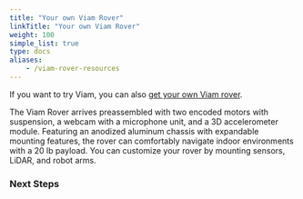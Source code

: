 ```yaml
---
title: "Your own Viam Rover"
linkTitle: "Your own Viam Rover"
weight: 100
simple_list: true
type: docs
aliases:
    - /viam-rover-resources
---
```


If you want to try Viam, you can also [get your own Viam rover](https://www.viam.com/resources/rover).

The Viam Rover arrives preassembled with two encoded motors with suspension, a webcam with a microphone unit, and a 3D accelerometer module.
Featuring an anodized aluminum chassis with expandable mounting features, the rover can comfortably navigate indoor environments with a 20 lb payload.
You can customize your rover by mounting sensors, LiDAR, and robot arms.

### Next Steps
